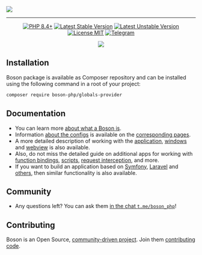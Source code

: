 <a href="https://github.com/boson-php/boson">
    <img align="center" src="https://github.com/user-attachments/assets/169b6bf1-4644-4873-ac4e-6448b36dc2a5" />
</a>

---

<p align="center">
    <a href="https://packagist.org/packages/boson-php/globals-provider"><img src="https://poser.pugx.org/boson-php/globals-provider/require/php?style=for-the-badge" alt="PHP 8.4+"></a>
    <a href="https://packagist.org/packages/boson-php/globals-provider"><img src="https://poser.pugx.org/boson-php/globals-provider/version?style=for-the-badge" alt="Latest Stable Version"></a>
    <a href="https://packagist.org/packages/boson-php/globals-provider"><img src="https://poser.pugx.org/boson-php/globals-provider/v/unstable?style=for-the-badge" alt="Latest Unstable Version"></a>
    <a href="https://raw.githubusercontent.com/boson-php/boson/blob/master/LICENSE"><img src="https://poser.pugx.org/boson-php/globals-provider/license?style=for-the-badge" alt="License MIT"></a>
    <a href="https://t.me/boson_php"><img src="https://img.shields.io/static/v1?label=&message=Join+To+Community&color=24A1DE&style=for-the-badge&logo=telegram&logoColor=white" alt="Telegram" /></a>
</p>
<p align="center">
    <a href="https://github.com/boson-php/globals-provider/actions/workflows/tests.yml"><img src="https://img.shields.io/github/actions/workflow/status/boson-php/boson/tests.yml?label=Tests&style=flat-square&logo=unpkg"></a>
</p>

## Installation

Boson package is available as Composer repository and can 
be installed using the following command in a root of your project:

```bash
composer require boson-php/globals-provider
```

## Documentation

- You can learn more [about what a Boson is](https://bosonphp.com/introduction.html).
- Information [about the configs](https://bosonphp.com/configuration.html) is 
  available on the [corresponding pages](https://bosonphp.com/application-configuration.html).
- A more detailed description of working with the [application](https://bosonphp.com/application.html), 
  [windows](https://bosonphp.com/window.html) and [webview](https://bosonphp.com/webview.html) 
  is also available.
- Also, do not miss the detailed guide on additional apps for working with 
  [function bindings](https://bosonphp.com/bindings-api.html),
  [scripts](https://bosonphp.com/scripts-api.html),
  [request interception](https://bosonphp.com/schemes-api.html), and more.
- If you want to build an application based on 
  [Symfony](https://bosonphp.com/symfony-adapter.html), 
  [Laravel](https://bosonphp.com/laravel-adapter.html) and 
  [others](https://bosonphp.com/psr7-adapter.html), 
  then similar functionality is also available.

## Community

- Any questions left? You can ask them 
  [in the chat `t.me/boson_php`](https://t.me/boson_php)!

## Contributing

Boson is an Open Source, [community-driven project](https://github.com/boson-php/boson/graphs/contributors). 
Join them [contributing code](https://bosonphp.com/contribution.html).

